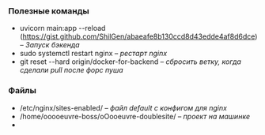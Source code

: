 ### Полезные команды
- uvicorn main:app --reload (https://gist.github.com/ShilGen/abaeafe8b130ccd8d43edde4af8d6dce) – *Запуск бэкенда*
- sudo systemctl restart nginx – *рестарт nginx*
- git reset --hard origin/docker-for-backend – *сбросить ветку, когда сделали pull после форс пуша*

### Файлы
- /etc/nginx/sites-enabled/ – *файл default с конфигом для nginx*
- /home/ooooeuvre-boss/oOooeuvre-doublesite/ – *проект на машинке*
- 